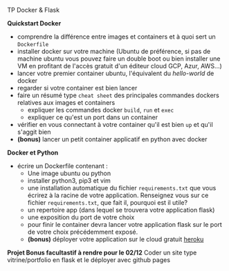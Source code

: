 TP Docker & Flask 


**Quickstart Docker** 

* comprendre la différence entre images et containers et à quoi sert un `Dockerfile` 
* installer docker sur votre machine (Ubuntu de préférence, si pas de machine ubuntu vous pouvez faire un double boot ou bien installer une VM en profitant de l'accès gratuit d'un éditeur cloud GCP, Azur, AWS...) 
* lancer votre premier container ubuntu, l'équivalent du *hello-world* de docker  
* regarder si votre container est bien lancer 
* faire un résumé type `cheat sheet` des principales commandes dockers relatives aux images et containers
	* expliquer les commandes docker `build`, `run` et `exec`
	* expliquer ce qu'est un port dans un container
* vérifier en vous connectant à votre container qu'il est bien `up` et qu'il s'aggit bien 
* **(bonus)** lancer un petit container applicatif en python avec docker 

**Docker et Python**

* écrire un Dockerfile contenant : 
	* Une image ubuntu ou python 
	* installer python3, pip3 et vim 
	* une installation automatique du fichier `requirements.txt` que vous écrirez à la racine de votre application. Renseignez vous sur ce fichier `requirements.txt`, que fait il, pourquoi est il utile? 
	* un repertoire app (dans lequel se trouvera votre application flask) 
	* une exposition du port de votre choix
	* pour finir le container devra lancer votre application flask sur le port de votre choix précédemment exposé.  
	* **(bonus)** déployer votre application sur le cloud gratuit [heroku](https://www.heroku.com)

	
**Projet Bonus facultastif à rendre pour le 02/12**
Coder un site type vitrine/portfolio en flask et le déployer avec github pages 